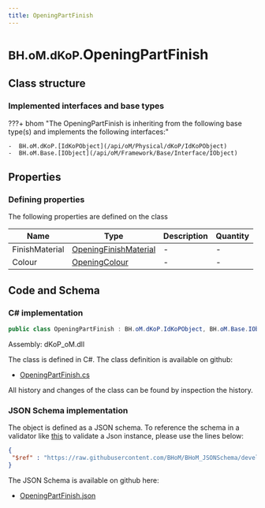 ```yaml
---
title: OpeningPartFinish
---
```


# <small>BH.oM.dKoP.</small>**OpeningPartFinish**



## Class structure

### Implemented interfaces and base types

???+ bhom "The OpeningPartFinish is inheriting from the following base type(s) and implements the following interfaces:"

    -  BH.oM.dKoP.[IdKoPObject](/api/oM/Physical/dKoP/IdKoPObject)
    -  BH.oM.Base.[IObject](/api/oM/Framework/Base/Interface/IObject)


## Properties



### Defining properties

The following properties are defined on the class

| Name             | Type             | Description      | Quantity         |
|------------------|------------------|------------------|------------------|
| FinishMaterial | [OpeningFinishMaterial](/api/oM/Physical/dKoP/Geometry/Enums/OpeningFinishMaterial) | - | - |
| Colour | [OpeningColour](/api/oM/Physical/dKoP/Geometry/Enums/OpeningColour) | - | - |


## Code and Schema

### C# implementation

``` C# title="C#"
public class OpeningPartFinish : BH.oM.dKoP.IdKoPObject, BH.oM.Base.IObject
```

Assembly: dKoP_oM.dll

The class is defined in C#. The class definition is available on github:

- [OpeningPartFinish.cs](https://github.com/BHoM/dKoP_Toolkit/blob/develop/dKoP_oM/Geometry\Openings\OpeningPartFinish.cs)

All history and changes of the class can be found by inspection the history.
### JSON Schema implementation

The object is defined as a JSON schema. To reference the schema in a validator like [this](https://www.jsonschemavalidator.net/) to validate a Json instance, please use the lines below:

``` json title="JSON Schema"
{
 "$ref" : "https://raw.githubusercontent.com/BHoM/BHoM_JSONSchema/develop/dKoP_oM/OpeningPartFinish.json"
}
```

The JSON Schema is available on github here:

- [OpeningPartFinish.json](https://github.com/BHoM/BHoM_JSONSchema/blob/develop/dKoP_oM/OpeningPartFinish.json)
